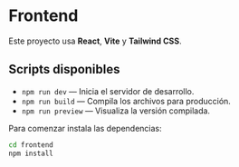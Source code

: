 # Frontend

Este proyecto usa **React**, **Vite** y **Tailwind CSS**.

## Scripts disponibles

- `npm run dev` &mdash; Inicia el servidor de desarrollo.
- `npm run build` &mdash; Compila los archivos para producción.
- `npm run preview` &mdash; Visualiza la versión compilada.

Para comenzar instala las dependencias:

```bash
cd frontend
npm install
```
